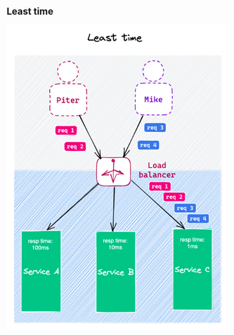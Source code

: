 ## Least time

![Least time](https://raw.githubusercontent.com/AndersDeath/holy-theory/main/images/23-least-time.png)

